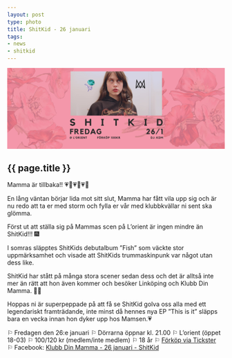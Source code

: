 ```yaml
---
layout: post
type: photo
title: ShitKid - 26 januari
tags:
- news
- shitkid
---
```


<img class="news-photo" src="/assets/img/news/shitkid_2018.png" alt="{{ page.title }}" />

## {{ page.title }}

Mamma är tillbaka!! 💗🌹💗🌹💗🌹

En lång väntan börjar lida mot sitt slut, Mamma har fått vila upp sig och är nu redo att ta er med storm och fylla er vår med klubbkvällar ni sent ska glömma.

Först ut att ställa sig på Mammas scen på L’orient är ingen mindre än ShitKid!!! 🎆

I somras släpptes ShitKids debutalbum ”Fish” som väckte stor uppmärksamhet och visade att ShitKids trummaskinpunk var något utan dess like.

ShitKid har stått på många stora scener sedan dess och det är alltså inte mer än rätt att hon även kommer och besöker Linköping och Klubb Din Mamma. 🌹💗

Hoppas ni är superpeppade på att få se ShitKid golva oss alla med ett legendariskt framträdande, inte minst då hennes nya EP ”This is it” släpps bara en vecka innan hon dyker upp hos Mamsen.💗

⚐ Fredagen den 26:e januari
⚐ Dörrarna öppnar kl. 21.00
⚐ L’orient (öppet 18-03)
⚐ 100/120 kr (medlem/inte medlem)
⚐ 18 år
⚐ [Förköp via Tickster](https://www.tickster.com/sv/events/af2ydb92w99kd2c/2017-10-27/mattias-alkberg)<br />
⚐ Facebook: [Klubb Din Mamma - 26 januari - ShitKid](https://www.facebook.com/events/160680244563330/)
